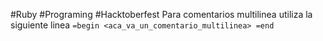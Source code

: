 #Ruby #Programing #Hacktoberfest
Para comentarios multilinea utiliza la siguiente linea ```=begin <aca_va_un_comentario_multilinea> =end ```
